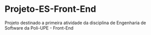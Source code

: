 # Projeto-ES-Front-End
Projeto destinado a primeira atividade da disciplina de Engenharia de Software da Poli-UPE - Front-End
